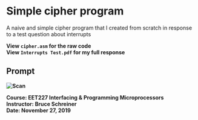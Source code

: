 # Simple cipher program
A naive and simple cipher program that I created from scratch in response to a test question about interrupts

<b>View `cipher.asm` for the raw code</b>
<br>
<b>View `Interrupts Test.pdf` for my full response<b>

## Prompt
![Scan](https://user-images.githubusercontent.com/47094586/202923371-6b9b60c7-4ceb-40c8-a360-ebb189ab9839.jpg)

<b>Course</b>: EET227 Interfacing & Programming Microprocessors
<br>
<b>Instructor</b>: Bruce Schreiner
<br>
<b>Date</b>: November 27, 2019
